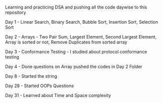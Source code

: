 Learning and practicing DSA and pushing all the code daywise to this repository 

Day 1 - Linear Search, Binary Search, Bubble Sort, Insertion Sort, Selection Sort

Day 2 - Arrays - Two Pair Sum, Largest Element, Second Largest Element, Array is sorted or not, Remove Duplicates from sorted array

Day 3 - Conformance Testing - I studied about protocol conformance testing 

Day 4 - Done questions on Array pushed the codes in Day 2 Folder

Day 8 - Started the string

Day 28 - Started OOPs Questions

Day 31 - Learned about Time and Space complexity
